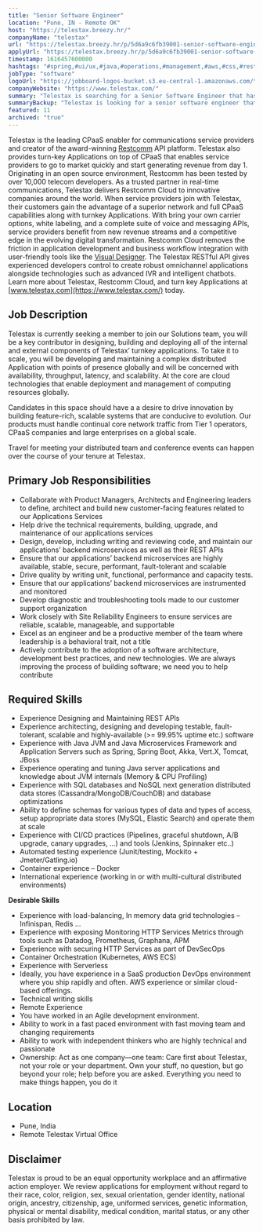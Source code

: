 ```yaml
---
title: "Senior Software Engineer"
location: "Pune, IN - Remote OK"
host: "https://telestax.breezy.hr/"
companyName: "telestax"
url: "https://telestax.breezy.hr/p/5d6a9c6fb39001-senior-software-engineer-solutions-development"
applyUrl: "https://telestax.breezy.hr/p/5d6a9c6fb39001-senior-software-engineer-solutions-development/apply"
timestamp: 1616457600000
hashtags: "#spring,#ui/ux,#java,#operations,#management,#aws,#css,#rest,#kubernetes,#docker"
jobType: "software"
logoUrl: "https://jobboard-logos-bucket.s3.eu-central-1.amazonaws.com/telestax"
companyWebsite: "https://www.telestax.com/"
summary: "Telestax is searching for a Senior Software Engineer that has experience with Java JVM and Java Microservices Framework and Application Servers such as Spring, Spring Boot, Akka, Vert."
summaryBackup: "Telestax is looking for a senior software engineer that has experience in: #spring, #ui/ux, #java."
featured: 11
archived: "true"
---
```


Telestax is the leading CPaaS enabler for communications service providers and creator of the award-winning [Restcomm](https://www.telestax.com/restcommone/) API platform. Telestax also provides turn-key Applications on top of CPaaS that enables service providers to go to market quickly and start generating revenue from day 1. Originating in an open source environment, Restcomm has been tested by over 10,000 telecom developers. As a trusted partner in real-time communications, Telestax delivers Restcomm Cloud to innovative companies around the world. When service providers join with Telestax, their customers gain the advantage of a superior network and full CPaaS capabilities along with turnkey Applications. With bring your own carrier options, white labeling, and a complete suite of voice and messaging APIs, service providers benefit from new revenue streams and a competitive edge in the evolving digital transformation. Restcomm Cloud removes the friction in application development and business workflow integration with user-friendly tools like the [Visual Designer](https://www.telestax.com/visual-designer/). The Telestax RESTful API gives experienced developers control to create robust omnichannel applications alongside technologies such as advanced IVR and intelligent chatbots. Learn more about Telestax, Restcomm Cloud, and turn key Applications at [www.telestax.com](https://www.telestax.com/) today.

## Job Description

Telestax is currently seeking a member to join our Solutions team, you will be a key contributor in designing, building and deploying all of the internal and external components of Telestax’ turnkey applications. To take it to scale, you will be developing and maintaining a complex distributed Application with points of presence globally and will be concerned with availability, throughput, latency, and scalability. At the core are cloud technologies that enable deployment and management of computing resources globally.

Candidates in this space should have a a desire to drive innovation by building feature-rich, scalable systems that are conducive to evolution. Our products must handle continual core network traffic from Tier 1 operators, CPaaS companies and large enterprises on a global scale.

Travel for meeting your distributed team and conference events can happen over the course of your tenure at Telestax.

## Primary Job Responsibilities

*   Collaborate with Product Managers, Architects and Engineering leaders to define, architect and build new customer-facing features related to our Applications Services
*   Help drive the technical requirements, building, upgrade, and maintenance of our applications services
*   Design, develop, including writing and reviewing code, and maintain our applications’ backend microservices as well as their REST APIs
*   Ensure that our applications’ backend microservices are highly available, stable, secure, performant, fault-tolerant and scalable
*   Drive quality by writing unit, functional, performance and capacity tests.
*   Ensure that our applications’ backend microservices are instrumented and monitored
*   Develop diagnostic and troubleshooting tools made to our customer support organization
*   Work closely with Site Reliability Engineers to ensure services are reliable, scalable, manageable, and supportable
*   Excel as an engineer and be a productive member of the team where leadership is a behavioral trait, not a title
*   Actively contribute to the adoption of a software architecture, development best practices, and new technologies. We are always improving the process of building software; we need you to help contribute

## Required Skills

*   Experience Designing and Maintaining REST APIs
*   Experience architecting, designing and developing testable, fault-tolerant, scalable and highly-available (>= 99.95% uptime etc.) software
*   Experience with Java JVM and Java Microservices Framework and Application Servers such as Spring, Spring Boot, Akka, Vert.X, Tomcat, JBoss
*   Experience operating and tuning Java server applications and knowledge about JVM internals (Memory & CPU Profiling)
*   Experience with SQL databases and NoSQL next generation distributed data stores (Cassandra/MongoDB/CouchDB) and database optimizations
*   Ability to define schemas for various types of data and types of access, setup appropriate data stores (MySQL, Elastic Search) and operate them at scale
*   Experience with CI/CD practices (Pipelines, graceful shutdown, A/B upgrade, canary upgrades, …) and tools (Jenkins, Spinnaker etc..)
*   Automated testing experience (Junit/testing, Mockito + Jmeter/Gatling.io)
*   Container experience – Docker
*   International experience (working in or with multi-cultural distributed environments)

**Desirable Skills**

*   Experience with load-balancing, In memory data grid technologies – Infinispan, Redis …
*   Experience with exposing Monitoring HTTP Services Metrics through tools such as Datadog, Prometheus, Graphana, APM
*   Experience with securing HTTP Services as part of DevSecOps
*   Container Orchestration (Kubernetes, AWS ECS)
*   Experience with Serverless
*   Ideally, you have experience in a SaaS production DevOps environment where you ship rapidly and often. AWS experience or similar cloud-based offerings.
*   Technical writing skills
*   Remote Experience
*   You have worked in an Agile development environment.
*   Ability to work in a fast paced environment with fast moving team and changing requirements
*   Ability to work with independent thinkers who are highly technical and passionate
*   Ownership: Act as one company—one team: Care first about Telestax, not your role or your department. Own your stuff, no question, but go beyond your role; help before you are asked. Everything you need to make things happen, you do it

## Location

*   Pune, India
*   Remote Telestax Virtual Office

## Disclaimer

Telestax is proud to be an equal opportunity workplace and an affirmative action employer. We review applications for employment without regard to their race, color, religion, sex, sexual orientation, gender identity, national origin, ancestry, citizenship, age, uniformed services, genetic information, physical or mental disability, medical condition, marital status, or any other basis prohibited by law.
